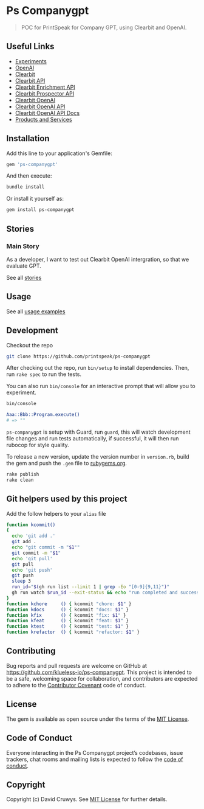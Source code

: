 # Ps Companygpt

> POC for PrintSpeak for Company GPT, using Clearbit and OpenAI.

## Useful Links

- [Experiments](./docs/EXPERIMENTS.md)
- [OpenAI](https://openai.com/)
- [Clearbit](https://clearbit.com/)
- [Clearbit API](https://dashboard.clearbit.com/api)
- [Clearbit Enrichment API](https://clearbit.com/docs#enrichment-api)
- [Clearbit Prospector API](https://dashboard.clearbit.com/docs#prospector-api)
- [Clearbit OpenAI](https://clearbit.com/docs#openai)
- [Clearbit OpenAI API](https://clearbit.com/docs#openai-api)
- [Clearbit OpenAI API Docs](https://clearbit.com/docs#openai-api-docs)
- [Products and Services](https://docs.google.com/spreadsheets/d/19sC_StefqnFuk0yXhkKkgHCbVjMXb_WM-27m-h2XmpU/edit)

## Installation

Add this line to your application's Gemfile:

```ruby
gem 'ps-companygpt'
```

And then execute:

```bash
bundle install
```

Or install it yourself as:

```bash
gem install ps-companygpt
```

## Stories

### Main Story

As a developer, I want to test out Clearbit OpenAI intergration, so that we evaluate GPT.

See all [stories](./STORIES.md)


## Usage

See all [usage examples](./USAGE.md)



## Development

Checkout the repo

```bash
git clone https://github.com/printspeak/ps-companygpt
```

After checking out the repo, run `bin/setup` to install dependencies. Then, run `rake spec` to run the tests. 

You can also run `bin/console` for an interactive prompt that will allow you to experiment.

```bash
bin/console

Aaa::Bbb::Program.execute()
# => ""
```

`ps-companygpt` is setup with Guard, run `guard`, this will watch development file changes and run tests automatically, if successful, it will then run rubocop for style quality.

To release a new version, update the version number in `version.rb`, build the gem and push the `.gem` file to [rubygems.org](https://rubygems.org).

```bash
rake publish
rake clean
```

## Git helpers used by this project

Add the follow helpers to your `alias` file

```bash
function kcommit()
{
  echo 'git add .'
  git add .
  echo "git commit -m "$1""
  git commit -m "$1"
  echo 'git pull'
  git pull
  echo 'git push'
  git push
  sleep 3
  run_id="$(gh run list --limit 1 | grep -Eo "[0-9]{9,11}")"
  gh run watch $run_id --exit-status && echo "run completed and successful" && git pull && git tag | sort -V | tail -1
}
function kchore     () { kcommit "chore: $1" }
function kdocs      () { kcommit "docs: $1" }
function kfix       () { kcommit "fix: $1" }
function kfeat      () { kcommit "feat: $1" }
function ktest      () { kcommit "test: $1" }
function krefactor  () { kcommit "refactor: $1" }
```

## Contributing

Bug reports and pull requests are welcome on GitHub at https://github.com/klueless-io/ps-companygpt. This project is intended to be a safe, welcoming space for collaboration, and contributors are expected to adhere to the [Contributor Covenant](http://contributor-covenant.org) code of conduct.

## License

The gem is available as open source under the terms of the [MIT License](https://opensource.org/licenses/MIT).

## Code of Conduct

Everyone interacting in the Ps Companygpt project’s codebases, issue trackers, chat rooms and mailing lists is expected to follow the [code of conduct](https://github.com/klueless-io/ps-companygpt/blob/master/CODE_OF_CONDUCT.md).

## Copyright

Copyright (c) David Cruwys. See [MIT License](LICENSE.txt) for further details.
